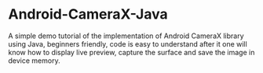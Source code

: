 # Android-CameraX-Java
A simple demo tutorial of the implementation of Android CameraX library using Java,
beginners friendly, code is easy to understand after it one will know how to display
live preview, capture the surface and save the image in device memory.
